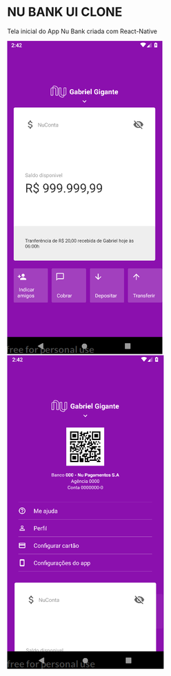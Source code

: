 # NU BANK UI CLONE
Tela inicial do App Nu Bank criada com React-Native


![alt text](https://raw.githubusercontent.com/gagigante/NU-Bank-UI/master/Screenshots/1.png)
![alt text](https://raw.githubusercontent.com/gagigante/NU-Bank-UI/master/Screenshots/2.png)

